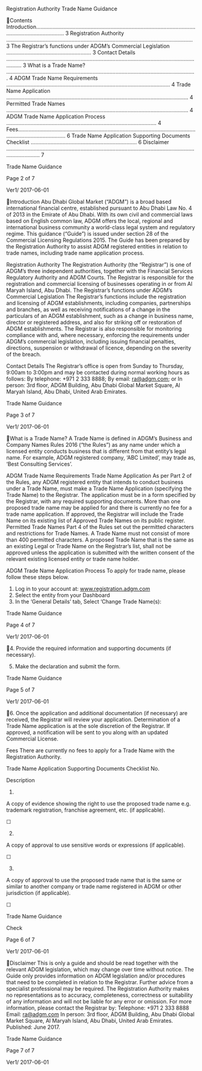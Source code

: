 Registration Authority
Trade Name Guidance

Contents
Introduction............................................................................................................................................... 3
Registration Authority ........................................................................................................................... 3
The Registrar’s functions under ADGM’s Commercial Legislation ........................................................ 3
Contact Details ...................................................................................................................................... 3
What is a Trade Name? ............................................................................................................................. 4
ADGM Trade Name Requirements ............................................................................................................ 4
Trade Name Application ........................................................................................................................ 4
Permitted Trade Names ........................................................................................................................ 4
ADGM Trade Name Application Process ................................................................................................... 4
Fees............................................................................................................................................................ 6
Trade Name Application Supporting Documents Checklist ...................................................................... 6
Disclaimer .................................................................................................................................................. 7

Trade Name Guidance

Page 2 of 7

Ver1/ 2017-06-01

Introduction
Abu Dhabi Global Market (“ADGM”) is a broad based international financial centre, established pursuant
to Abu Dhabi Law No. 4 of 2013 in the Emirate of Abu Dhabi. With its own civil and commercial laws
based on English common law, ADGM offers the local, regional and international business community
a world-class legal system and regulatory regime.
This guidance (“Guide”) is issued under section 28 of the Commercial Licensing Regulations 2015. The
Guide has been prepared by the Registration Authority to assist ADGM registered entities in relation to
trade names, including trade name application process.

Registration Authority
The Registration Authority (the “Registrar”) is one of ADGM’s three independent authorities, together
with the Financial Services Regulatory Authority and ADGM Courts. The Registrar is responsible for the
registration and commercial licensing of businesses operating in or from Al Maryah Island, Abu Dhabi.
The Registrar’s functions under ADGM’s Commercial Legislation
The Registrar’s functions include the registration and licensing of ADGM establishments, including
companies, partnerships and branches, as well as receiving notifications of a change in the particulars
of an ADGM establishment, such as a change in business name, director or registered address, and also
for striking off or restoration of ADGM establishments.
The Registrar is also responsible for monitoring compliance with and, where necessary, enforcing the
requirements under ADGM’s commercial legislation, including issuing financial penalties, directions,
suspension or withdrawal of licence, depending on the severity of the breach.

Contact Details
The Registrar’s office is open from Sunday to Thursday, 9:00am to 3:00pm and may be contacted during
normal working hours as follows:
By telephone: +971 2 333 8888;
By email: ra@adgm.com; or
In person: 3rd floor, ADGM Building, Abu Dhabi Global Market Square, Al Maryah Island, Abu Dhabi,
United Arab Emirates.

Trade Name Guidance

Page 3 of 7

Ver1/ 2017-06-01

What is a Trade Name?
A Trade Name is defined in ADGM’s Business and Company Names Rules 2016 (“the Rules”) as any name
under which a licensed entity conducts business that is different from that entity’s legal name.
For example, ADGM registered company, ‘ABC Limited’, may trade as, ‘Best Consulting Services’.

ADGM Trade Name Requirements
Trade Name Application
As per Part 2 of the Rules, any ADGM registered entity that intends to conduct business under a Trade
Name, must make a Trade Name Application (specifying the Trade Name) to the Registrar.
The application must be in a form specified by the Registrar, with any required supporting documents.
More than one proposed trade name may be applied for and there is currently no fee for a trade name
application. If approved, the Registrar will include the Trade Name on its existing list of Approved Trade
Names on its public register.
Permitted Trade Names
Part 4 of the Rules set out the permitted characters and restrictions for Trade Names. A Trade Name
must not consist of more than 400 permitted characters.
A proposed Trade Name that is the same as an existing Legal or Trade Name on the Registrar’s list, shall
not be approved unless the application is submitted with the written consent of the relevant existing
licensed entity or trade name holder.

ADGM Trade Name Application Process
To apply for trade name, please follow these steps below.
1. Log in to your account at: www.registration.adgm.com
2. Select the entity from your Dashboard
3. In the ‘General Details’ tab, Select ‘Change Trade Name(s):

Trade Name Guidance

Page 4 of 7

Ver1/ 2017-06-01

4. Provide the required information and supporting documents (if necessary).

5. Make the declaration and submit the form.

Trade Name Guidance

Page 5 of 7

Ver1/ 2017-06-01

6. Once the application and additional documentation (if necessary) are received, the Registrar will
review your application.
Determination of a Trade Name application is at the sole discretion of the Registrar. If approved,
a notification will be sent to you along with an updated Commercial License.

Fees
There are currently no fees to apply for a Trade Name with the Registration Authority.

Trade Name Application Supporting Documents Checklist
No.

Description

1.

A copy of evidence showing the right to use the proposed trade name
e.g. trademark registration, franchise agreement, etc. (if applicable).

☐

2.

A copy of approval to use sensitive words or expressions (if applicable).

☐

3.

A copy of approval to use the proposed trade name that is the same or similar
to another company or trade name registered in ADGM or other jurisdiction
(if applicable).

☐

Trade Name Guidance

Check

Page 6 of 7

Ver1/ 2017-06-01

Disclaimer
This is only a guide and should be read together with the relevant ADGM legislation, which may change
over time without notice. The Guide only provides information on ADGM legislation and/or procedures
that need to be completed in relation to the Registrar. Further advice from a specialist professional may
be required. The Registration Authority makes no representations as to accuracy, completeness,
correctness or suitability of any information and will not be liable for any error or omission.
For more information, please contact the Registrar by:
Telephone: +971 2 333 8888
Email: ra@adgm.com
In person: 3rd floor, ADGM Building, Abu Dhabi Global Market Square, Al Maryah Island, Abu Dhabi,
United Arab Emirates.
Published: June 2017.

Trade Name Guidance

Page 7 of 7

Ver1/ 2017-06-01

